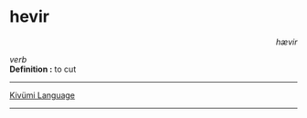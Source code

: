 
# hevir

<div align="right"><i>hævir</i></div>

*verb*  
**Definition :** to cut  

---

[Kivümi Language](../README.md)

---
